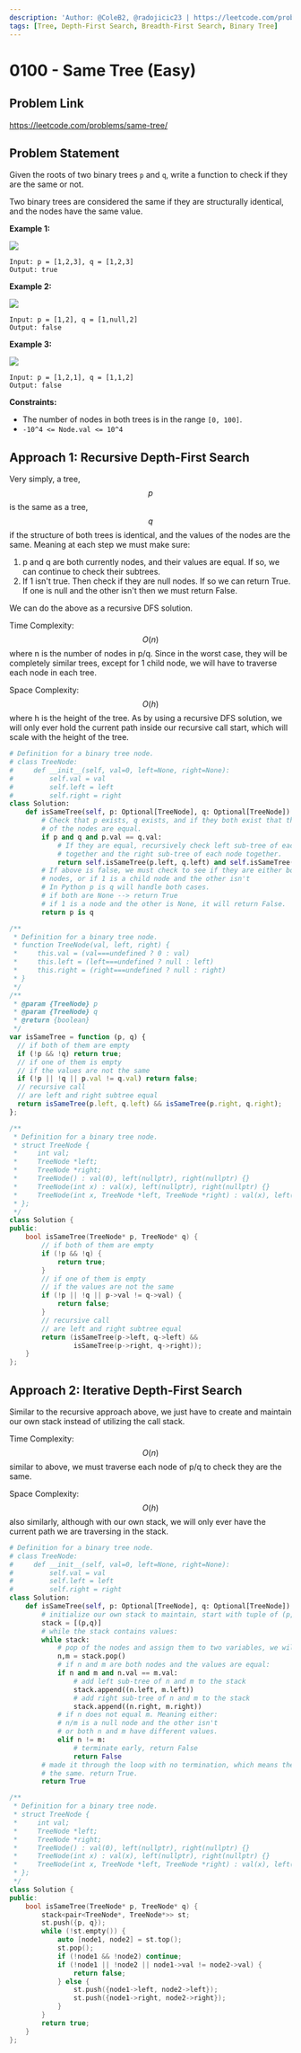 ```yaml
---
description: 'Author: @ColeB2, @radojicic23 | https://leetcode.com/problems/same-tree/'
tags: [Tree, Depth-First Search, Breadth-First Search, Binary Tree]
---
```


# 0100 - Same Tree (Easy)

## Problem Link

https://leetcode.com/problems/same-tree/

## Problem Statement

Given the roots of two binary trees `p` and `q`, write a function to check if they are the same or not.

Two binary trees are considered the same if they are structurally identical, and the nodes have the same value.

**Example 1:**

![](https://assets.leetcode.com/uploads/2020/12/20/ex1.jpg)

```
Input: p = [1,2,3], q = [1,2,3]
Output: true
```

**Example 2:**

![](https://assets.leetcode.com/uploads/2020/12/20/ex2.jpg)

```
Input: p = [1,2], q = [1,null,2]
Output: false
```

**Example 3:**

![](https://assets.leetcode.com/uploads/2020/12/20/ex3.jpg)

```
Input: p = [1,2,1], q = [1,1,2]
Output: false
```

**Constraints:**

- The number of nodes in both trees is in the range `[0, 100]`.
- `-10^4 <= Node.val <= 10^4`

## Approach 1: Recursive Depth-First Search

Very simply, a tree, $$p$$ is the same as a tree, $$q$$ if the structure of both trees is identical, and the values of the nodes are the same. Meaning at each step we must make sure:

1. p and q are both currently nodes, and their values are equal. If so, we can continue to check their subtrees.
2. If 1 isn't true. Then check if they are null nodes. If so we can return True. If one is null and the other isn't then we must return False.

We can do the above as a recursive DFS solution.

Time Complexity: $$O(n)$$ where n is the number of nodes in p/q. Since in the worst case, they will be completely similar trees, except for 1 child node, we will have to traverse each node in each tree.

Space Complexity: $$O(h)$$ where h is the height of the tree. As by using a recursive DFS solution, we will only ever hold the current path inside our recursive call start, which will scale with the height of the tree.

<Tabs>
<TabItem value="python" label="Python">
<SolutionAuthor name="@ColeB2"/>

```py
# Definition for a binary tree node.
# class TreeNode:
#     def __init__(self, val=0, left=None, right=None):
#         self.val = val
#         self.left = left
#         self.right = right
class Solution:
    def isSameTree(self, p: Optional[TreeNode], q: Optional[TreeNode]) -> bool:
        # Check that p exists, q exists, and if they both exist that the values
        # of the nodes are equal.
        if p and q and p.val == q.val:
            # If they are equal, recursively check left sub-tree of each node
            # together and the right sub-tree of each node together.
            return self.isSameTree(p.left, q.left) and self.isSameTree(p.right,q.right)
        # If above is false, we must check to see if they are either both null
        # nodes, or if 1 is a child node and the other isn't
        # In Python p is q will handle both cases.
        # if both are None --> return True
        # if 1 is a node and the other is None, it will return False.
        return p is q
```

</TabItem>

<TabItem value="js" label="JavaScript">
<SolutionAuthor name="@radojicic23"/>

```js
/**
 * Definition for a binary tree node.
 * function TreeNode(val, left, right) {
 *     this.val = (val===undefined ? 0 : val)
 *     this.left = (left===undefined ? null : left)
 *     this.right = (right===undefined ? null : right)
 * }
 */
/**
 * @param {TreeNode} p
 * @param {TreeNode} q
 * @return {boolean}
 */
var isSameTree = function (p, q) {
  // if both of them are empty
  if (!p && !q) return true;
  // if one of them is empty
  // if the values are not the same
  if (!p || !q || p.val != q.val) return false;
  // recursive call
  // are left and right subtree equal
  return isSameTree(p.left, q.left) && isSameTree(p.right, q.right);
};
```

</TabItem>

<TabItem value="cpp" label="C++">
<SolutionAuthor name="@radojicic23"/>

```cpp
/**
 * Definition for a binary tree node.
 * struct TreeNode {
 *     int val;
 *     TreeNode *left;
 *     TreeNode *right;
 *     TreeNode() : val(0), left(nullptr), right(nullptr) {}
 *     TreeNode(int x) : val(x), left(nullptr), right(nullptr) {}
 *     TreeNode(int x, TreeNode *left, TreeNode *right) : val(x), left(left), right(right) {}
 * };
 */
class Solution {
public:
    bool isSameTree(TreeNode* p, TreeNode* q) {
        // if both of them are empty
        if (!p && !q) {
            return true;
        }
        // if one of them is empty
        // if the values are not the same
        if (!p || !q || p->val != q->val) {
            return false;
        }
        // recursive call
        // are left and right subtree equal
        return (isSameTree(p->left, q->left) &&
                isSameTree(p->right, q->right));
    }
};
```

</TabItem>
</Tabs>

## Approach 2: Iterative Depth-First Search

Similar to the recursive approach above, we just have to create and maintain our own stack instead of utilizing the call stack.

Time Complexity: $$O(n)$$ similar to above, we must traverse each node of p/q to check they are the same.

Space Complexity: $$O(h)$$ also similarly, although with our own stack, we will only ever have the current path we are traversing in the stack.

<Tabs>
<TabItem value="python" label="Python">
<SolutionAuthor name="@ColeB2"/>

```py
# Definition for a binary tree node.
# class TreeNode:
#     def __init__(self, val=0, left=None, right=None):
#         self.val = val
#         self.left = left
#         self.right = right
class Solution:
    def isSameTree(self, p: Optional[TreeNode], q: Optional[TreeNode]) -> bool:
        # initialize our own stack to maintain, start with tuple of (p,q)
        stack = [(p,q)]
        # while the stack contains values:
        while stack:
            # pop of the nodes and assign them to two variables, we will use n,m.
            n,m = stack.pop()
            # if n and m are both nodes and the values are equal:
            if n and m and n.val == m.val:
                # add left sub-tree of n and m to the stack
                stack.append((n.left, m.left))
                # add right sub-tree of n and m to the stack
                stack.append((n.right, m.right))
            # if n does not equal m. Meaning either:
            # n/m is a null node and the other isn't
            # or both n and m have different values.
            elif n != m:
                # terminate early, return False
                return False
        # made it through the loop with no termination, which means the trees are
        # the same. return True.
        return True
```

</TabItem>

<TabItem value="cpp" label="C++">
<SolutionAuthor name="@radojicic23"/>

```cpp
/**
 * Definition for a binary tree node.
 * struct TreeNode {
 *     int val;
 *     TreeNode *left;
 *     TreeNode *right;
 *     TreeNode() : val(0), left(nullptr), right(nullptr) {}
 *     TreeNode(int x) : val(x), left(nullptr), right(nullptr) {}
 *     TreeNode(int x, TreeNode *left, TreeNode *right) : val(x), left(left), right(right) {}
 * };
 */
class Solution {
public:
    bool isSameTree(TreeNode* p, TreeNode* q) {
        stack<pair<TreeNode*, TreeNode*>> st;
        st.push({p, q});
        while (!st.empty()) {
            auto [node1, node2] = st.top();
            st.pop();
            if (!node1 && !node2) continue;
            if (!node1 || !node2 || node1->val != node2->val) {
                return false;
            } else {
                st.push({node1->left, node2->left});
                st.push({node1->right, node2->right});
            }
        }
        return true;
    }
};
```

</TabItem>
</Tabs>
